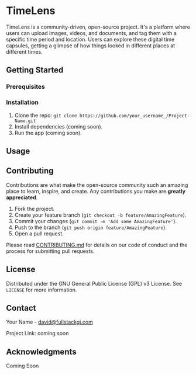 # TimeLens

TimeLens is a community-driven, open-source project. It's a platform where users can upload images, videos, and documents, and tag them with a specific time period and location. Users can explore these digital time capsules, getting a glimpse of how things looked in different places at different times.


## Getting Started

### Prerequisites


### Installation

1. Clone the repo: `git clone https://github.com/your_username_/Project-Name.git`
2. Install dependencies (coming soon).
3. Run the app (coming soon).

## Usage


## Contributing

Contributions are what make the open-source community such an amazing place to learn, inspire, and create. Any contributions you make are **greatly appreciated**.

1. Fork the project.
2. Create your feature branch (`git checkout -b feature/AmazingFeature`).
3. Commit your changes (`git commit -m 'Add some AmazingFeature'`).
4. Push to the branch (`git push origin feature/AmazingFeature`).
5. Open a pull request.

Please read [CONTRIBUTING.md](CONTRIBUTING.md) for details on our code of conduct and the process for submitting pull requests.

## License

Distributed under the GNU General Public License (GPL) v3 License. See `LICENSE` for more information.

## Contact

Your Name - david@fullstackgi.com

Project Link: coming soon

## Acknowledgments

Coming Soon
